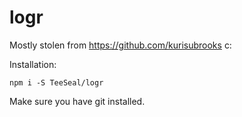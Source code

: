 # logr
Mostly stolen from https://github.com/kurisubrooks c:

Installation:

```npm i -S TeeSeal/logr```

Make sure you have git installed.

